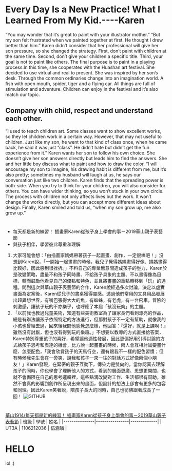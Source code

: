 # Every Day Is a New Practice! What I Learned From My Kid.----Karen

“You may wonder that it’s great to paint with your illustrator mother.” “But my son felt frustrated when we painted together at first. He thought I drew better than him.” Karen didn’t consider that her professional will give her son pressure, so she changed the strategy. First, don’t paint with children at the same time. Second, don’t give your children a specific title. Third, your goal is not to paint like others. The final purpose is to paint in a playing process.In this time, she cooperates with the Huashan art festival. She decided to use virtual and real to present. She was inspired by her son’s desk. Through the common ordinaries change into an imagination world. A fish with open mouth, spider, tiger and a flying car. All things are full of stimulation and adventure. Children can enjoy in the festival and it’s also match our topic.
## Company with child, respect and understand each other.

“I used to teach children art. Some classes want to show excellent works, so they let children work in a certain way. However, that may not useful to children. Just like my son, he went to that kind of class once, when he came back, he said it was just “class”. He didn’t hate but didn’t get the fun experience from it.”
Karen wants her son to follow his own choice. She doesn’t give her son answers directly but leads him to find the answers. She and her little boy discuss what to paint and how to draw the color.  “I will encourage my son to imagine, his drawing habit is different from me, but it’s also pretty; sometimes my husband will laugh at us, he says our conversation just like two children. Karen finds that the spreading power is both-side. When you try to think for your children, you will also consider for others. You can have wider thinking, so you won’t stuck in your own circle. The process with children not only affects lives but the work. It won’t change the works directly, but you can accept more different ideas about design. Finally, Karen smiled and told us, “when my son grow up, me also grow up.”

#
* 每天都是新的練習！ 插畫家Karen從孩子身上學會的事－2019華山親子表藝節
* 與孩子相伴，學習彼此尊重和理解
1. 大家可能會想：「由插畫家媽媽帶著孩子一起畫畫、創作，一定很棒吧！」沒想到Karen說，「一開始一起畫畫的時候，我兒子覺得媽媽畫得好像、媽媽畫得比較好，因此感到很挫折。」不料自己的專業無意間造成孩子的壓力，Karen於是改變策略，盡量不和孩子同時畫、不給孩子具象的主題、不以畫得像為目標，轉而鼓勵他看見自己的優點和特色，並且將畫畫的重點轉移到「玩」的過程。問到這次與華山親子表藝節的合作，Karen說經過多次討論，決定以虛實畫面為定案後，Karen從兒子的書桌獲得靈感。透過他們常用的文具用品發展出超異想世界，有嘴巴張得大大的魚，有蜘蛛，有老虎，有一台飛車，冒險的刺激感，讓孩子玩的不亦樂乎，也呼應了本屆「孩沒玩夠」的主題。
2. 「以前我也教過兒童美術，知道有些美術教室為了讓家長們看到漂亮的作品，總是有辦法讓孩子依照特定的方法進行，但那對孩子不一定有幫助，就像我的小孩也曾經去過，回來後我問他感覺怎麼樣，他回答：『還好，就是上課啊！』雖然沒有討厭，但也沒有得到玩的樂趣。」不想要以教導的方式直接給答案，Karen特別尊重孩子的喜好，希望讓他適性發展，因此更偏好用引導討論的方式給孩子思考和表達的機會，比方說一起畫畫的時候，兩人會互相討論要畫什麼、怎麼配色，「我會欣賞孩子的天馬行空，還有跟我不一樣的配色習慣；但有時候我先生會在一旁笑，說我和孩子一來一往的對話方式好像兩個小朋友！」Karen發現，在緊密的親子互動下，傳染力是雙向的，當你認真去理解孩子的同時，你也學會了理解他人的方式，看到的層面更廣、思想更開闊，也就不會侷限在自己的思考邏輯裡，這些點滴改變對工作、生活都很有幫助，雖然不會真的影響到創作所呈現出來的畫面，但設計的想法上卻會有更多的包容和同理。因此Karen笑著說，陪孩子長大的同時，自己也彷彿跟著成長了一回！
![GITHUB]( https://www.huashan1914.com/WebUPD/huashan1914/creative/%E5%B0%8F%E5%AD%A9%E7%9A%84%E6%9B%B8%E6%A1%8C_19061213270638308.jpg)
#
[華山1914/每天都是新的練習！ 插畫家Karen從孩子身上學會的事－2019華山親子表藝節](https://www.huashan1914.com/w/huashan1914/creative_19061211193848934)
|      班級     |      學號       |      姓名   |
|---------------|----------------|-------------|
|      UT3A     |   1106212036   |    伍涵璘   |
#
<!DOCTYPE html>
<html lang="en">
<head>
    <meta charset="UTF-8">
    <meta name="viewport" content="width=device-width, initial-scale=1.0">
    <title>Document</title>
</head>
<body>
    <h1>HELLO</h1>
    <p>lol :)</p>
</body>
</html>
